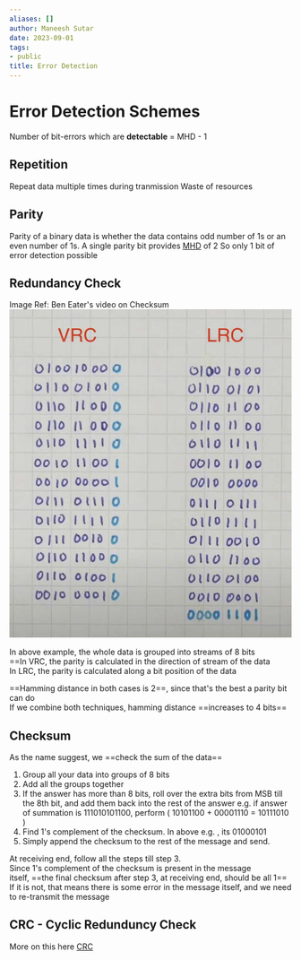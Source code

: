 ```yaml
---
aliases: []
author: Maneesh Sutar
date: 2023-09-01
tags:
- public
title: Error Detection
---
```


# Error Detection Schemes

Number of bit-errors which are **detectable** = MHD - 1

## Repetition

Repeat data multiple times during tranmission
Waste of resources

## Parity

Parity of a binary data is whether the data contains odd number of 1s or an even number of 1s.
A single parity bit provides [MHD](hamming_distance.md) of 2
So only 1 bit of error detection possible

## Redundancy Check

Image Ref: Ben Eater's video on Checksum
![300](Artifacts/vrc_lrc.png)

In above example, the whole data is grouped into streams of 8 bits  
==In VRC, the parity is calculated in the direction of stream of the data  
In LRC, the parity is calculated along a bit position of the data

==Hamming distance in both cases is 2==, since that's the best a parity bit can do  
If we combine both techniques, hamming distance ==increases to 4 bits==

## Checksum

As the name suggest, we ==check the sum of the data==

1. Group all your data into groups of 8 bits
1. Add all the groups together
1. If the answer has more than 8 bits, roll over the extra bits from MSB till the 8th bit, and add them back into the rest of the answer  e.g. if answer of summation is 111010101100, perform ( 10101100 + 00001110 = 10111010 )
1. Find 1's complement of the checksum. In above e.g. , its 01000101
1. Simply append the checksum to the rest of the message and send.

At receiving end, follow all the steps till step 3.  
Since 1's complement of the checksum is present in the message itself, ==the final checksum after step 3, at receiving end, should be all 1==  
If it is not, that means there is some error in the message itself, and we need to re-transmit the message

## CRC - Cyclic Redunduncy Check

More on this here [CRC](CRC.md)
